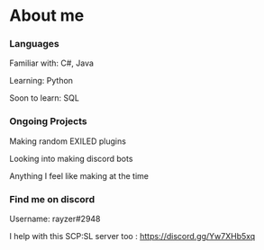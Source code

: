 # About me
### Languages
Familiar with: C#, Java

Learning: Python

Soon to learn: SQL
### Ongoing Projects
Making random EXILED plugins

Looking into making discord bots

Anything I feel like making at the time
### Find me on discord
Username: rayzer#2948

I help with this SCP:SL server too : https://discord.gg/Yw7XHb5xq
